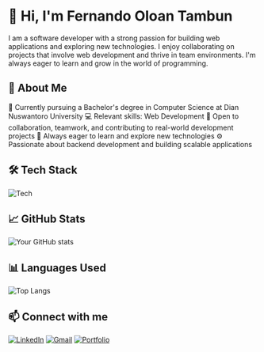 # 👋 Hi, I'm Fernando Oloan Tambun
I am a software developer with a strong passion for building web applications and exploring new technologies. I enjoy collaborating on projects that involve web development and thrive in team environments. I'm always eager to learn and grow in the world of programming.

## 🚀 About Me
🔭 Currently pursuing a Bachelor's degree in Computer Science at Dian Nuswantoro University
💻 Relevant skills: Web Development
🤝 Open to collaboration, teamwork, and contributing to real-world development projects
🌱 Always eager to learn and explore new technologies
⚙️ Passionate about backend development and building scalable applications

## 🛠️ Tech Stack
![Tech](https://skillicons.dev/icons?i=js,react,nodejs,laravel,python)

## 📈 GitHub Stats
![Your GitHub stats](https://github-readme-stats.vercel.app/api?username=Fernandotambun&show_icons=true&theme=merko)

## 📊 Languages Used
![Top Langs](https://github-readme-stats.vercel.app/api/top-langs/?username=Fernandotambun&layout=compact&theme=merko)

## 📫 Connect with me
[![LinkedIn](https://img.shields.io/badge/-LinkedIn-blue?style=flat-square&logo=linkedin&logoColor=white&link=https://linkedin.com/in/fernandotambun)](https://linkedin.com/in/fernandotambun)
[![Gmail](https://img.shields.io/badge/-Gmail-D14836?style=flat&logo=gmail&logoColor=white)](mailto:fernandotambun2@gmail.com)
[![Portfolio](https://img.shields.io/badge/-Portfolio-black?style=flat-square&logo=firefox&logoColor=white)](https://github.com/Fernandotambun/)
